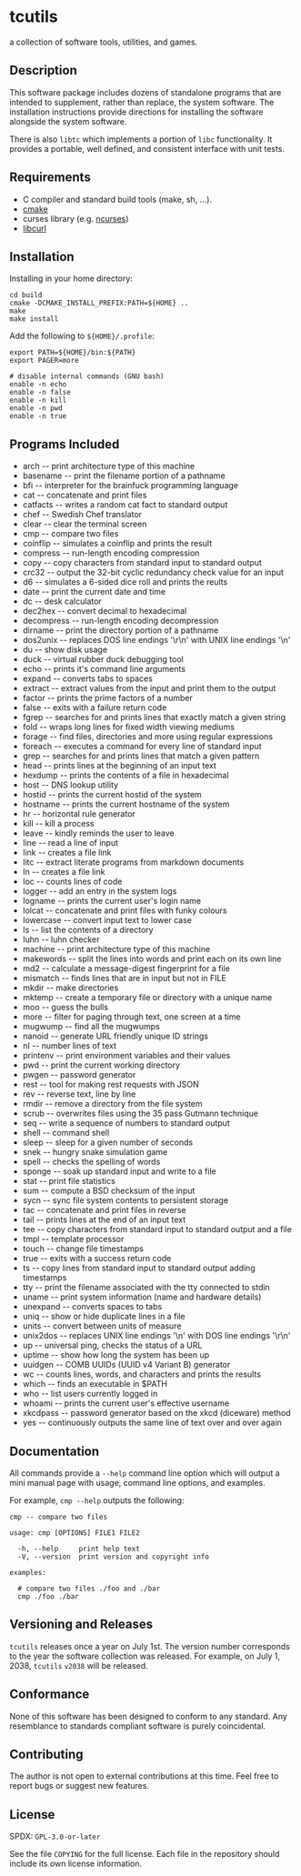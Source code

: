 # tcutils

a collection of software tools, utilities, and games.

## Description

This software package includes dozens of standalone programs that are
intended to supplement, rather than replace, the system software. The
installation instructions provide directions for installing the software
alongside the system software.

There is also `libtc` which implements a portion of `libc` functionality.
It provides a portable, well defined, and consistent interface with unit tests.

## Requirements

* C compiler and standard build tools (make, sh, ...).
* [cmake](https://cmake.org/)
* curses library (e.g. [ncurses](https://invisible-island.net/ncurses/))
* [libcurl](https://curl.se/)

## Installation

Installing in your home directory:

```
cd build
cmake -DCMAKE_INSTALL_PREFIX:PATH=${HOME} ..
make
make install
```

Add the following to `${HOME}/.profile`:

```
export PATH=${HOME}/bin:${PATH}
export PAGER=more

# disable internal commands (GNU bash)
enable -n echo
enable -n false
enable -n kill
enable -n pwd
enable -n true
```

## Programs Included

- arch -- print architecture type of this machine
- basename -- print the filename portion of a pathname
- bfi -- interpreter for the brainfuck programming language
- cat -- concatenate and print files
- catfacts -- writes a random cat fact to standard output
- chef -- Swedish Chef translator
- clear -- clear the terminal screen
- cmp -- compare two files
- coinflip -- simulates a coinflip and prints the result
- compress -- run-length encoding compression
- copy -- copy characters from standard input to standard output
- crc32 -- output the 32-bit cyclic redundancy check value for an input
- d6 -- simulates a 6-sided dice roll and prints the reults
- date -- print the current date and time
- dc -- desk calculator
- dec2hex -- convert decimal to hexadecimal
- decompress -- run-length encoding decompression
- dirname -- print the directory portion of a pathname
- dos2unix -- replaces DOS line endings '\r\n' with UNIX line endings '\n'
- du -- show disk usage
- duck -- virtual rubber duck debugging tool
- echo -- prints it's command line arguments
- expand -- converts tabs to spaces
- extract -- extract values from the input and print them to the output
- factor -- prints the prime factors of a number
- false -- exits with a failure return code
- fgrep -- searches for and prints lines that exactly match a given string
- fold -- wraps long lines for fixed width viewing mediums
- forage -- find files, directories and more using regular expressions
- foreach -- executes a command for every line of standard input
- grep -- searches for and prints lines that match a given pattern
- head -- prints lines at the beginning of an input text
- hexdump -- prints the contents of a file in hexadecimal
- host -- DNS lookup utility
- hostid -- prints the current hostid of the system
- hostname -- prints the current hostname of the system
- hr -- horizontal rule generator
- kill -- kill a process
- leave -- kindly reminds the user to leave
- line -- read a line of input
- link -- creates a file link
- litc -- extract literate programs from markdown documents
- ln -- creates a file link
- loc -- counts lines of code
- logger -- add an entry in the system logs
- logname -- prints the current user's login name
- lolcat -- concatenate and print files with funky colours
- lowercase -- convert input text to lower case
- ls -- list the contents of a directory
- luhn -- luhn checker
- machine -- print architecture type of this machine
- makewords -- split the lines into words and print each on its own line
- md2 -- calculate a message-digest fingerprint for a file
- mismatch -- finds lines that are in input but not in FILE
- mkdir -- make directories
- mktemp -- create a temporary file or directory with a unique name
- moo -- guess the bulls
- more -- filter for paging through text, one screen at a time
- mugwump -- find all the mugwumps
- nanoid -- generate URL friendly unique ID strings
- nl -- number lines of text
- printenv -- print environment variables and their values
- pwd -- print the current working directory
- pwgen -- password generator
- rest -- tool for making rest requests with JSON
- rev -- reverse text, line by line
- rmdir -- remove a directory from the file system
- scrub -- overwrites files using the 35 pass Gutmann technique
- seq -- write a sequence of numbers to standard output
- shell -- command shell
- sleep -- sleep for a given number of seconds
- snek -- hungry snake simulation game
- spell -- checks the spelling of words
- sponge -- soak up standard input and write to a file
- stat -- print file statistics
- sum -- compute a BSD checksum of the input
- sycn -- sync file system contents to persistent storage
- tac -- concatenate and print files in reverse
- tail -- prints lines at the end of an input text
- tee -- copy characters from standard input to standard output and a file
- tmpl -- template processor
- touch -- change file timestamps
- true -- exits with a success return code
- ts -- copy lines from standard input to standard output adding timestamps
- tty -- print the filename associated with the tty connected to stdin
- uname -- print system information (name and hardware details)
- unexpand -- converts spaces to tabs
- uniq -- show or hide duplicate lines in a file
- units -- convert between units of measure
- unix2dos -- replaces UNIX line endings '\n' with DOS line endings '\r\n'
- up -- universal ping, checks the status of a URL
- uptime -- show how long the system has been up
- uuidgen -- COMB UUIDs (UUID v4 Variant B) generator
- wc -- counts lines, words, and characters and prints the results
- which -- finds an executable in $PATH
- who -- list users currently logged in
- whoami -- prints the current user's effective username
- xkcdpass -- password generator based on the xkcd (diceware) method
- yes -- continuously outputs the same line of text over and over again

## Documentation

All commands provide a `--help` command line option which will output
a mini manual page with usage, command line options, and examples.

For example, `cmp --help` outputs the following:

```
cmp -- compare two files

usage: cmp [OPTIONS] FILE1 FILE2

  -h, --help     print help text
  -V, --version  print version and copyright info

examples:

  # compare two files ./foo and ./bar
  cmp ./foo ./bar
```

## Versioning and Releases

`tcutils` releases once a year on July 1st. The version number corresponds
to the year the software collection was released. For example, on July 1,
2038, `tcutils` `v2038` will be released.

## Conformance

None of this software has been designed to conform to any standard. Any
resemblance to standards compliant software is purely coincidental.

## Contributing

The author is not open to external contributions at this time.
Feel free to report bugs or suggest new features.

## License

SPDX: `GPL-3.0-or-later`

See the file `COPYING` for the full license. Each file in the repository should
include its own license information.

<!--
  README.md
  Copyright 2022  Thomas Cort

  Copying and distribution of this file, with or without modification, are
  permitted in any medium without royalty, provided the copyright notice and
  this notice are preserved. This file is offered as-is, without any warranty.
-->
